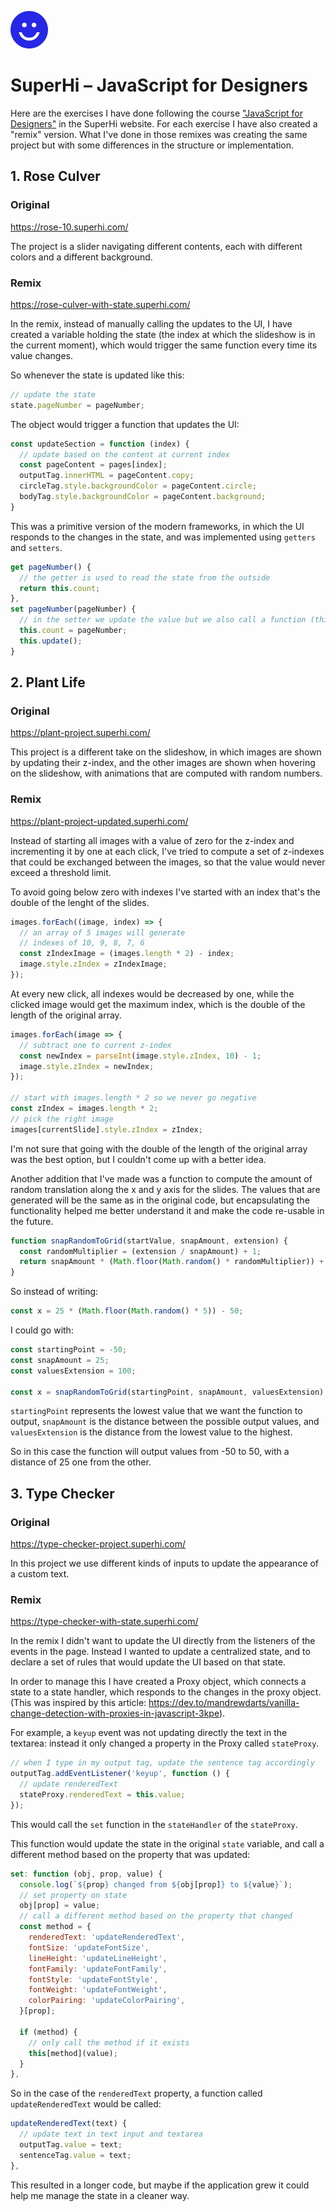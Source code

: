 ![SuperHi](image.png)
# SuperHi – JavaScript for Designers

Here are the exercises I have done following the course ["JavaScript for Designers"](https://www.superhi.com/courses/javascript-for-designers) in the SuperHi website. For each exercise I have also created a "remix" version. What I've done in those remixes was creating the same project but with some differences in the structure or implementation. 

## 1. Rose Culver

### Original
https://rose-10.superhi.com/

The project is a slider navigating different contents, each with different colors and a different background.

### Remix
https://rose-culver-with-state.superhi.com/

In the remix, instead of manually calling the updates to the UI, I have created a variable holding the state (the index at which the slideshow is in the current moment), which would trigger the same function every time its value changes. 

So whenever the state is updated like this: 
```js
// update the state
state.pageNumber = pageNumber;
```
The object would trigger a function that updates the UI: 
```js 
const updateSection = function (index) {
  // update based on the content at current index
  const pageContent = pages[index];
  outputTag.innerHTML = pageContent.copy;
  circleTag.style.backgroundColor = pageContent.circle;
  bodyTag.style.backgroundColor = pageContent.background;
}
```
This was a primitive version of the modern frameworks, in which the UI responds to the changes in the state, and was implemented using `getters` and `setters`.

```js
get pageNumber() {
  // the getter is used to read the state from the outside
  return this.count;
},
set pageNumber(pageNumber) {
  // in the setter we update the value but we also call a function (this.update)
  this.count = pageNumber;
  this.update();
}
```
## 2. Plant Life

### Original
https://plant-project.superhi.com/

This project is a different take on the slideshow, in which images are shown by updating their z-index, and the other images are shown when hovering on the slideshow, with animations that are computed with random numbers. 

### Remix
https://plant-project-updated.superhi.com/

Instead of starting all images with a value of zero for the z-index and incrementing it by one at each click, I've tried to compute a set of z-indexes that could be exchanged between the images, so that the value would never exceed a threshold limit. 

To avoid going below zero with indexes I've started with an index that's the double of the lenght of the slides. 

```js
images.forEach((image, index) => {
  // an array of 5 images will generate
  // indexes of 10, 9, 8, 7, 6
  const zIndexImage = (images.length * 2) - index;
  image.style.zIndex = zIndexImage;
});
```

At every new click, all indexes would be decreased by one, while the clicked image would get the maximum index, which is the double of the length of the original array.

```js
images.forEach(image => {
  // subtract one to current z-index
  const newIndex = parseInt(image.style.zIndex, 10) - 1;
  image.style.zIndex = newIndex;
});

// start with images.length * 2 so we never go negative
const zIndex = images.length * 2;
// pick the right image
images[currentSlide].style.zIndex = zIndex;
```

I'm not sure that going with the double of the length of the original array was the best option, but I couldn't come up with a better idea.

Another addition that I've made was a function to compute the amount of random translation along the x and y axis for the slides. 
The values that are generated will be the same as in the original code, but encapsulating the functionality helped me better understand it and make the code re-usable in the future. 

```js
function snapRandomToGrid(startValue, snapAmount, extension) {
  const randomMultiplier = (extension / snapAmount) + 1;
  return snapAmount * (Math.floor(Math.random() * randomMultiplier)) + startValue;
}
```

So instead of writing:
```js
const x = 25 * (Math.floor(Math.random() * 5)) - 50;
```

I could go with:
```js
const startingPoint = -50;
const snapAmount = 25;
const valuesExtension = 100;

const x = snapRandomToGrid(startingPoint, snapAmount, valuesExtension);
```
`startingPoint` represents the lowest value that we want the function to output, `snapAmount` is the distance between the possible output values, and `valuesExtension` is the distance from the lowest value to the highest. 

So in this case the function will output values from -50 to 50, with a distance of 25 one from the other. 

## 3. Type Checker

### Original
https://type-checker-project.superhi.com/

In this project we use different kinds of inputs to update the appearance of a custom text.

### Remix
https://type-checker-with-state.superhi.com/

In the remix I didn't want to update the UI directly from the listeners of the events in the page. Instead I wanted to update a centralized state, and to declare a set of rules that would update the UI based on that state.

In order to manage this I have created a Proxy object, which connects a state to a state handler, which responds to the changes in the proxy object. (This was inspired by this article: https://dev.to/mandrewdarts/vanilla-change-detection-with-proxies-in-javascript-3kpe).

For example, a `keyup` event was not updating directly the text in the textarea: instead it only changed a property in the Proxy called `stateProxy`.

```js
// when I type in my output tag, update the sentence tag accordingly
outputTag.addEventListener('keyup', function () {
  // update renderedText
  stateProxy.renderedText = this.value;
});
```
This would call the `set` function in the `stateHandler` of the `stateProxy`.

This function would update the state in the original `state` variable, and call a different method based on the property that was updated: 

```js
set: function (obj, prop, value) {
  console.log(`${prop} changed from ${obj[prop]} to ${value}`);
  // set property on state
  obj[prop] = value;
  // call a different method based on the property that changed
  const method = {
    renderedText: 'updateRenderedText',
    fontSize: 'updateFontSize',
    lineHeight: 'updateLineHeight',
    fontFamily: 'updateFontFamily',
    fontStyle: 'updateFontStyle',
    fontWeight: 'updateFontWeight',
    colorPairing: 'updateColorPairing',
  }[prop];

  if (method) {
    // only call the method if it exists
    this[method](value);
  }
},
```

So in the case of the `renderedText` property, a function called `updateRenderedText` would be called:
```js
updateRenderedText(text) {
  // update text in text input and textarea
  outputTag.value = text;
  sentenceTag.value = text;
},
```
This resulted in a longer code, but maybe if the application grew it could help me manage the state in a cleaner way.